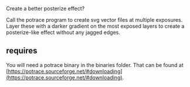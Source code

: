Create a better posterize effect?

Call the potrace program to create svg vector files at multiple exposures.
Layer these with a darker gradient on the most exposed layers to create a
posterize-like effect without any jagged edges.

## requires

You will need a potrace binary in the binaries folder. That can be found at
[https://potrace.sourceforge.net/#downloading](https://potrace.sourceforge.net/#downloading).


